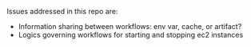 Issues addressed in this repo are:
- Information sharing between workflows: env var, cache, or artifact?
- Logics governing workflows for starting and stopping ec2 instances
